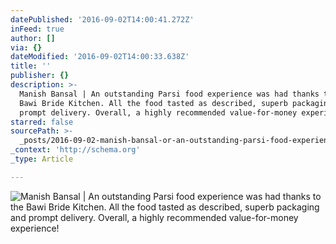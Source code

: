 ```yaml
---
datePublished: '2016-09-02T14:00:41.272Z'
inFeed: true
author: []
via: {}
dateModified: '2016-09-02T14:00:33.638Z'
title: ''
publisher: {}
description: >-
  Manish Bansal | An outstanding Parsi food experience was had thanks to the
  Bawi Bride Kitchen. All the food tasted as described, superb packaging and
  prompt delivery. Overall, a highly recommended value-for-money experience! 
starred: false
sourcePath: >-
  _posts/2016-09-02-manish-bansal-or-an-outstanding-parsi-food-experience-was-had.md
_context: 'http://schema.org'
_type: Article

---
```

![Manish Bansal | An outstanding Parsi food experience was had thanks to the Bawi Bride Kitchen. All the food tasted as described, superb packaging and prompt delivery. Overall, a highly recommended value-for-money experience! ](https://the-grid-user-content.s3-us-west-2.amazonaws.com/d2daff49-c13a-4390-b6a5-2246ddda7448.jpg)